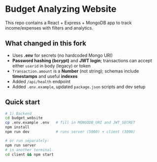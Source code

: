 # Budget Analyzing Website 

This repo contains a React + Express + MongoDB app to track income/expenses with filters and analytics.

## What changed in this fork
- Uses **.env** for secrets (no hardcoded Mongo URI)
- **Password hashing (bcrypt)** and **JWT login**; transactions can accept either `userid` in body (legacy) or token
- `Transaction.amount` is a **Number** (not string); schemas include **timestamps** and useful **indexes**
- Added `/api/health` endpoint
- Added `.env.example`, updated `package.json` scripts and dev setup

## Quick start

```bash
# 1) Backend
cd budget_website
cp .env.example .env   # fill in MONGODB_URI and JWT_SECRET
npm install
npm run dev            # runs server (5000) + client (3000)

# or run separately:
npm run server
# in another terminal
cd client && npm start
```




